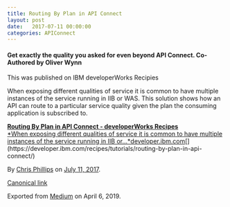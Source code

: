 ```yaml
---
title: Routing By Plan in API Connect
layout: post
date:   2017-07-11 00:00:00
categories: APIConnect
---
```



#### Get exactly the quality you asked for even beyond API Connect. Co-Authored by Oliver Wynn

This was published on IBM developerWorks Recipies

When exposing different qualities of service it is common to have
multiple instances of the service running in IIB or WAS. This solution
shows how an API can route to a particular service quality given the
plan the consuming application is subscribed to.


[**Routing By Plan in API Connect - developerWorks Recipes**\
*When exposing different qualities of service it is common to have
multiple instances of the service running in IIB
or...*developer.ibm.com](https://developer.ibm.com/recipes/tutorials/routing-by-plan-in-api-connect/ "https://developer.ibm.com/recipes/tutorials/routing-by-plan-in-api-connect/")[](https://developer.ibm.com/recipes/tutorials/routing-by-plan-in-api-connect/)






By [Chris Phillips](https://medium.com/@cminion) on
[July 11, 2017](https://medium.com/p/8695b32a91b0).

[Canonical
link](https://medium.com/@cminion/routing-by-plan-in-api-connect-8695b32a91b0)

Exported from [Medium](https://medium.com) on April 6, 2019.
